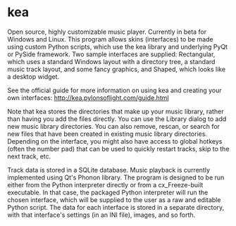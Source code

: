 kea
===

Open source, highly customizable music player. Currently in beta for Windows and Linux. This program allows skins (interfaces) to be made using custom Python scripts, which use the kea library and underlying PyQt or PySide framework. Two sample interfaces are supplied: Rectangular, which uses a standard Windows layout with a directory tree, a standard music track layout, and some fancy graphics, and Shaped, which looks like a desktop widget.

See the official guide for more information on using kea and creating your own interfaces: http://kea.pylonsoflight.com/guide.html

Note that kea stores the directories that make up your music library, rather than having you add the files directly. You can use the Library dialog to add new music library directories. You can also remove, rescan, or search for new files that have been created in existing music library directories. Depending on the interface, you might also have access to global hotkeys (often the number pad) that can be used to quickly restart tracks, skip to the next track, etc.

Track data is stored in a SQLite database. Music playback is currently implemented using Qt's Phonon library. The program is designed to be run either from the Python interpreter directly or from a cx_Freeze-built executable. In that case, the packaged Python interpreter will run the chosen interface, which will be supplied to the user as a raw and editable Python script. The data for each interface is stored in a separate directory, with that interface's settings (in an INI file), images, and so forth.
